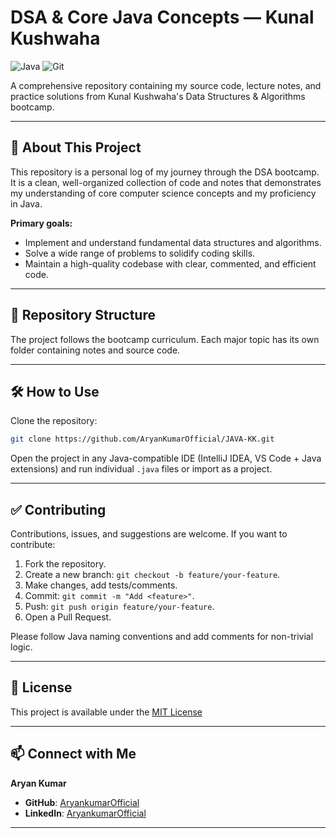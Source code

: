 # DSA & Core Java Concepts — Kunal Kushwaha

![Java](https://img.shields.io/badge/Java-ED8B00?style=for-the-badge&logo=java&logoColor=white)
![Git](https://img.shields.io/badge/Git-F05032?style=for-the-badge&logo=git&logoColor=white)

A comprehensive repository containing my source code, lecture notes, and practice solutions from Kunal Kushwaha's
Data Structures & Algorithms bootcamp.

---

## 🚀 About This Project

This repository is a personal log of my journey through the DSA bootcamp. It is a clean, well-organized collection of code and notes that demonstrates my understanding of core computer science concepts and my proficiency in Java.

**Primary goals:**

- Implement and understand fundamental data structures and algorithms.
- Solve a wide range of problems to solidify coding skills.
- Maintain a high-quality codebase with clear, commented, and efficient code.

---

## 📂 Repository Structure

The project follows the bootcamp curriculum. Each major topic has its own folder containing notes and source code.


---

## 🛠️ How to Use

Clone the repository:

```bash
git clone https://github.com/AryanKumarOfficial/JAVA-KK.git
```

Open the project in any Java-compatible IDE (IntelliJ IDEA, VS Code + Java extensions) and run individual `.java` files or import as a project.

---

## ✅ Contributing

Contributions, issues, and suggestions are welcome. If you want to contribute:

1. Fork the repository.
2. Create a new branch: `git checkout -b feature/your-feature`.
3. Make changes, add tests/comments.
4. Commit: `git commit -m "Add <feature>"`.
5. Push: `git push origin feature/your-feature`.
6. Open a Pull Request.

Please follow Java naming conventions and add comments for non-trivial logic.

---

## 📄 License

This project is available under the [MIT License](./LICENSE)

---

## 📫 Connect with Me

**Aryan Kumar**

- **GitHub**: [AryankumarOfficial](https://github.com/AryanKumarOfficial)
- **LinkedIn**: [AryankumarOfficial](https://www.linkedin.com/in/aryankumarofficial)

---
